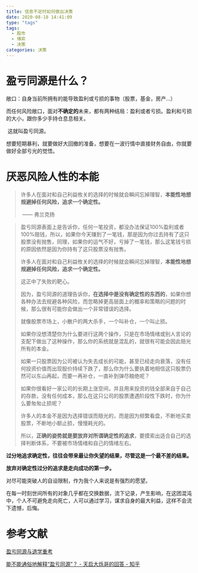 ```yaml
---
title: 信息不足时如何做出决策
date: 2020-08-18 14:41:09
type: "tags"
tags:
  - 股市
  - 博弈
  - 决策
categories: 决策
---
```








# 盈亏同源是什么？

敞口：自身当前所拥有的能导致盈利或亏损的事物（股票，基金，房产...）

​		而任何风险敞口，面对**不确定的**未来，都有两种结局：盈利或者亏损。盈利和亏损的大小，跟你多少手持仓息息相关。

​		这就叫盈亏同源。

​		想要短期暴利，就要做好大回撤的准备，想要在一波行情中直接财务自由，你就要做好全部亏光的觉悟。

# 厌恶风险人性的本能

> ​	许多人在面对和自己利益攸关的选择的时候就会瞬间忘掉理智，**本能性地想规避掉任何风险，追求一个确定性。**
>
> ​																																								——  弗兰克扬

<!--more-->



> 盈亏同源表面上是告诉你，任何一笔投资，都没办法保证100%盈利或者100%赔钱，所以，如果你今天赚到了一笔钱，那是因为你过去持有了这只股票没有抛售，同理，如果你的运气不好，亏掉了一笔钱，那么这笔钱亏损的原因依然是因为你持有了这只股票没有抛售。
>
> 许多人在面对和自己利益攸关的选择的时候就会瞬间忘掉理智，**本能性地想规避掉任何风险，追求一个确定性。**
>
> 这正中了失败的靶心。
>
> 因为，盈亏同源的道理告诉你，**在选择中是没有确定性的东西的**，如果你想各种办法去规避各种风险，而忽略掉更高层面上的概率和策略的问题的时候，那么很有可能你会做出一个非常错误的选择。
>
> 就像股票市场上，小散户的两大杀手，一个叫补仓，一个叫止损。
>
> 如果你没想清楚你为什么要进行这两个操作，只是在市场情绪或别人言论的支配下做出了这种操作，那么你的系统就是混乱的，就很有可能会因此赔光所有的本金。
>
> 如果一只股票因为公司被认为失去成长的可能，甚至已经走向衰落，没有任何投资价值而出现股价持续下跌了，那么你为什么要执着地相信这只股票仍然可以东山再起，而要一再补仓，一直补到弹尽粮绝呢？
>
> 如果你很看好一家公司的长期上涨空间，并且用来投资的钱全部来自于自己的存款，没有任何成本，那么在这只公司的股票遭遇阶段性下跌时，你为什么要匆匆止损呢？
>
> 许多人的本金不是因为选择错误而赔光的，而是因为频繁看盘，不断地买卖股票，不断地小额止损，慢慢耗光的。
>
> 所以，**正确的姿势就是要放弃对所谓确定性的追求**，要摸索出适合自己的选择判断体系，不要被市场情绪和自己的情绪左右。



**过分地追求确定性，往往会带来最让你失望的结果，尽管这是一个最不差的结果。**

**放弃对确定性过分的追求是走向成功的第一步。**



对尽可能突破人的自设限制，作为我个人来说是有强烈的愿望。

在每一时刻世间所有的对象几乎都在交换数据，流下记录，产生影响，在这团混沌中，个人不可避免走向死亡，人可以通过学习，谋求自身的最大利益，这样不会流下遗憾，后悔。


# 参考文献

[盈亏同源与退学重考](https://zhuanlan.zhihu.com/p/51506088)

[能不能通俗地解释“盈亏同源”？ - 天启大烁哥的回答 - 知乎](https://www.zhihu.com/question/57790189/answer/765315105) 
